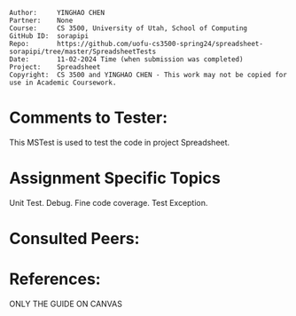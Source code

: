﻿```
Author:     YINGHAO CHEN
Partner:    None
Course:     CS 3500, University of Utah, School of Computing
GitHub ID:  sorapipi
Repo:       https://github.com/uofu-cs3500-spring24/spreadsheet-sorapipi/tree/master/SpreadsheetTests
Date:       11-02-2024 Time (when submission was completed) 
Project:    Spreadsheet
Copyright:  CS 3500 and YINGHAO CHEN - This work may not be copied for use in Academic Coursework.
```

# Comments to Tester:
This MSTest is used to test the code in project Spreadsheet.


# Assignment Specific Topics
Unit Test.
Debug.
Fine code coverage.
Test Exception.




# Consulted Peers:


# References:

ONLY THE GUIDE ON CANVAS